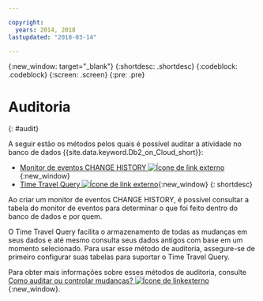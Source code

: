 ```yaml
---

copyright:
  years: 2014, 2018
lastupdated: "2018-03-14"

---
```


<!-- Attribute definitions --> 
{:new_window: target="_blank"}
{:shortdesc: .shortdesc}
{:codeblock: .codeblock}
{:screen: .screen}
{:pre: .pre}

# Auditoria
{: #audit}

A seguir estão os métodos pelos quais é possível auditar a atividade no banco de dados {{site.data.keyword.Db2_on_Cloud_short}}:

* [Monitor de eventos CHANGE HISTORY ![Ícone de link externo](../../icons/launch-glyph.svg "Ícone de link externo")](https://www.ibm.com/support/knowledgecenter/en/SSEPGG_11.1.0/com.ibm.db2.luw.sql.ref.doc/doc/r0059363.html){:new_window}
* [Time Travel Query ![Ícone de link externo](../../icons/launch-glyph.svg "Ícone de link externo")](https://developer.ibm.com/answers/questions/426878/how-do-i-use-time-travel-query-in-db2-or-db2-on-cl/){:new_window}
{: shortdesc}

Ao criar um monitor de eventos CHANGE HISTORY, é possível consultar a tabela do monitor de eventos para determinar o que foi feito dentro do banco de dados e por quem. 

O Time Travel Query facilita o armazenamento de todas as mudanças em seus dados e até mesmo consulta seus dados antigos com base em um momento selecionado. Para usar esse método de auditoria, assegure-se de primeiro configurar suas tabelas para suportar o Time Travel Query.

Para obter mais informações sobre esses métodos de auditoria, consulte [Como auditar ou controlar mudanças? ![Ícone de linkexterno](../../icons/launch-glyph.svg "Ícone de link externo")](https://developer.ibm.com/answers/questions/427780/how-can-i-audit-or-track-changes-dropped-tables-to.html){:new_window}.

